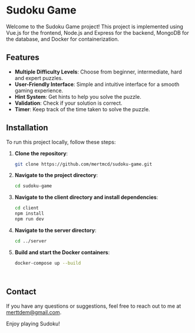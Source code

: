 # Sudoku Game

Welcome to the Sudoku Game project! This project is implemented using Vue.js for the frontend, Node.js and Express for the backend, MongoDB for the database, and Docker for containerization.

## Features

- **Multiple Difficulty Levels**: Choose from beginner, intermediate, hard and expert puzzles.
- **User-Friendly Interface**: Simple and intuitive interface for a smooth gaming experience.
- **Hint System**: Get hints to help you solve the puzzle.
- **Validation**: Check if your solution is correct.
- **Timer**: Keep track of the time taken to solve the puzzle.

## Installation

To run this project locally, follow these steps:

1. **Clone the repository**:
    ```bash
    git clone https://github.com/mertmcd/sudoku-game.git
    ```
2. **Navigate to the project directory**:
    ```bash
    cd sudoku-game
    ```
3. **Navigate to the client directory and install dependencies**:
    ```bash
    cd client
    npm install
    npm run dev
    ```
4. **Navigate to the server directory**:
    ```bash
    cd ../server
    ```
5. **Build and start the Docker containers**:
    ```bash
    docker-compose up --build
    ```
    ```


## Contact

If you have any questions or suggestions, feel free to reach out to me at [merttdem@gmail.com](mailto:merttdem@gmail.com).

Enjoy playing Sudoku!
